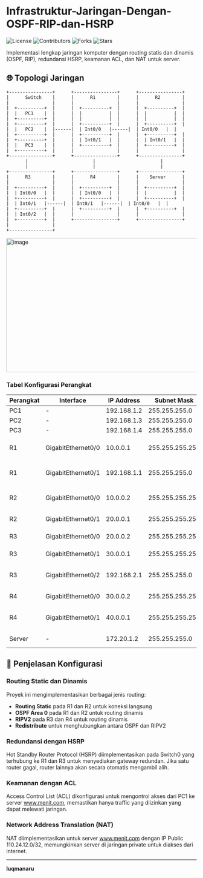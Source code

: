 # Infrastruktur-Jaringan-Dengan-OSPF-RIP-dan-HSRP

![License](https://img.shields.io/badge/license-MIT-blue.svg)
![Contributors](https://img.shields.io/badge/contributors-1-green.svg)
![Forks](https://img.shields.io/badge/forks-0-lightgrey.svg)
![Stars](https://img.shields.io/badge/stars-0-yellow.svg)

Implementasi lengkap jaringan komputer dengan routing statis dan dinamis (OSPF, RIP), redundansi HSRP, keamanan ACL, dan NAT untuk server.

## 🌐 Topologi Jaringan

```
+----------------+      +----------------+      +----------------+
|      Switch    |      |      R1        |      |      R2        |
|                |      |                |      |                |
|  +----------+  |      |  +----------+  |      |  +----------+  |
|  |   PC1    |  |      |  |          |  |      |  |          |  |
|  +----------+  |      |  |          |  |      |  |          |  |
|  +----------+  |      |  +----------+  |      |  +----------+  |
|  |   PC2    |  |------|  | Int0/0   |------|  | Int0/0   |  |
|  +----------+  |      |  +----------+  |      |  +----------+  |
|  +----------+  |      |  | Int0/1   |  |      |  | Int0/1   |  |
|  |   PC3    |  |      |  +----------+  |      |  +----------+  |
|  +----------+  |      |                |      |                |
+----------------+      +----------------+      +----------------+
       |                        |                        |
       |                        |                        |
+----------------+      +----------------+      +----------------+
|      R3        |      |      R4        |      |    Server      |
|                |      |                |      |                |
|  +----------+  |      |  +----------+  |      |  +----------+  |
|  | Int0/0   |  |      |  | Int0/0   |  |      |  |          |  |
|  +----------+  |      |  +----------+  |      |  +----------+  |
|  | Int0/1   |------|  | Int0/1   |------|  | Int0/0   |  |
|  +----------+  |      |  +----------+  |      |  +----------+  |
|  | Int0/2   |  |      |                |      |                |
|  +----------+  |      +----------------+      +----------------+
|                |
+----------------+
```
<img width="827" height="354" alt="image" src="https://github.com/user-attachments/assets/8a0a3de5-a308-4a5d-a5af-ccc1b274ec8a" />

### Tabel Konfigurasi Perangkat

| Perangkat | Interface | IP Address | Subnet Mask | Peran |
|-----------|-----------|------------|-------------|-------|
| PC1 | - | 192.168.1.2 | 255.255.255.0 | Client |
| PC2 | - | 192.168.1.3 | 255.255.255.0 | Client |
| PC3 | - | 192.168.1.4 | 255.255.255.0 | Client |
| R1 | GigabitEthernet0/0 | 10.0.0.1 | 255.255.255.252 | Routing Static & OSPF |
| R1 | GigabitEthernet0/1 | 192.168.1.1 | 255.255.255.0 | Gateway untuk PC |
| R2 | GigabitEthernet0/0 | 10.0.0.2 | 255.255.255.252 | Routing Static & OSPF |
| R2 | GigabitEthernet0/1 | 20.0.0.1 | 255.255.255.252 | Koneksi ke R3 |
| R3 | GigabitEthernet0/0 | 20.0.0.2 | 255.255.255.252 | OSPF & RIPV2 |
| R3 | GigabitEthernet0/1 | 30.0.0.1 | 255.255.255.252 | Koneksi ke R4 |
| R3 | GigabitEthernet0/2 | 192.168.2.1 | 255.255.255.0 | Gateway untuk Switch |
| R4 | GigabitEthernet0/0 | 30.0.0.2 | 255.255.255.252 | Routing RIPV2 |
| R4 | GigabitEthernet0/1 | 40.0.0.1 | 255.255.255.252 | Koneksi ke Server |
| Server | - | 172.20.1.2 | 255.255.255.0 | Web Server |

## 📝 Penjelasan Konfigurasi

### Routing Static dan Dinamis

Proyek ini mengimplementasikan berbagai jenis routing:
- **Routing Static** pada R1 dan R2 untuk koneksi langsung
- **OSPF Area 0** pada R1 dan R2 untuk routing dinamis
- **RIPV2** pada R3 dan R4 untuk routing dinamis
- **Redistribute** untuk menghubungkan antara OSPF dan RIPV2

### Redundansi dengan HSRP

Hot Standby Router Protocol (HSRP) diimplementasikan pada Switch0 yang terhubung ke R1 dan R3 untuk menyediakan gateway redundan. Jika satu router gagal, router lainnya akan secara otomatis mengambil alih.

### Keamanan dengan ACL

Access Control List (ACL) dikonfigurasi untuk mengontrol akses dari PC1 ke server www.menit.com, memastikan hanya traffic yang diizinkan yang dapat melewati jaringan.

### Network Address Translation (NAT)

NAT diimplementasikan untuk server www.menit.com dengan IP Public 110.24.12.0/32, memungkinkan server di jaringan private untuk diakses dari internet.

---
**luqmanaru**
